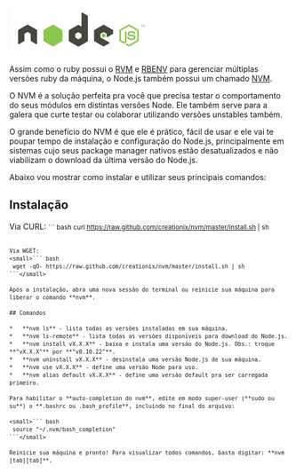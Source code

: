 ![NVM - Node Version Manager](images/nodejs-logo.jpg "NVM - Node Version Manager")

Assim como o ruby possui o [RVM](http://rvm.io/) e [RBENV](http://rbenv.org/) para gerenciar múltiplas versões ruby da máquina, o Node.js também possui um chamado [NVM](https://github.com/creationix/nvm).

O NVM é a solução perfeita pra você que precisa testar o comportamento do seus módulos em distintas versões Node. Ele também serve para a galera que curte testar ou colaborar utilizando versões unstables também.

O grande benefício do NVM é que ele é prático, fácil de usar e ele vai te poupar tempo de instalação e configuração do Node.js, principalmente em sistemas cujo seus package manager nativos estão desatualizados e não viabilizam o download da última versão do Node.js.

Abaixo vou mostrar como instalar e utilizar seus principais comandos:

## Instalação

Via CURL:
<small>``` bash
 curl https://raw.github.com/creationix/nvm/master/install.sh | sh
```</small> 

Via WGET:
<small>``` bash
 wget -qO- https://raw.github.com/creationix/nvm/master/install.sh | sh
```</small> 

Após a instalação, abra uma nova sessão do terminal ou reinicie sua máquina para liberar o comando **nvm**.

## Comandos

*   **nvm ls** - lista todas as versões instaladas em sua máquina.
*   **nvm ls-remote** - lista todas as versões disponíveis para download do Node.js.
*   **nvm install vX.X.X** - baixa e instala uma versão do Node.js. Obs.: troque **"vX.X.X"** por **"v0.10.22"**.
*   **nvm uninstall vX.X.X** - desinstala uma versão Node.js de sua máquina.
*   **nvm use vX.X.X** - define uma versão Node para uso.
*   **nvm alias default vX.X.X** - define uma versão default pra ser carregada primeiro.

Para habilitar o **auto-completion do nvm**, edite em modo super-user (**sudo ou su**) o **.bashrc ou .bash_profile**, incluindo no final do arquivo:

<small>``` bash
 source "~/.nvm/bash_completion"
```</small> 

Reinicie sua máquina e pronto! Para visualizar todos comandos, basta digitar: **nvm [tab][tab]**.